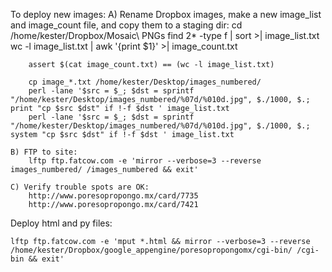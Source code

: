 

To deploy new images:
    A) Rename Dropbox images, make a new image_list and image_count file, and copy them to a staging dir:
        cd /home/kester/Dropbox/Mosaic\ PNGs
        find 2* -type f | sort >| image_list.txt
        wc -l image_list.txt | awk '{print $1}' >| image_count.txt

        assert $(cat image_count.txt) == (wc -l image_list.txt)

        cp image_*.txt /home/kester/Desktop/images_numbered/
        perl -lane '$src = $_; $dst = sprintf "/home/kester/Desktop/images_numbered/%07d/%010d.jpg", $./1000, $.;  print "cp $src $dst" if !-f $dst ' image_list.txt 
        perl -lane '$src = $_; $dst = sprintf "/home/kester/Desktop/images_numbered/%07d/%010d.jpg", $./1000, $.; system "cp $src $dst" if !-f $dst ' image_list.txt 

    B) FTP to site:
        lftp ftp.fatcow.com -e 'mirror --verbose=3 --reverse images_numbered/ /images_numbered && exit'

    C) Verify trouble spots are OK:
        http://www.poresopropongo.mx/card/7735
        http://www.poresopropongo.mx/card/7421

Deploy html and py files:

    lftp ftp.fatcow.com -e 'mput *.html && mirror --verbose=3 --reverse /home/kester/Dropbox/google_appengine/poresopropongomx/cgi-bin/ /cgi-bin && exit'

